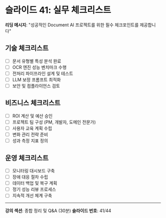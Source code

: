 # 슬라이드 41: 실무 체크리스트

**리딩 메시지**: "성공적인 Document AI 프로젝트를 위한 필수 체크포인트를 제공합니다"

## 기술 체크리스트

- [ ] 문서 유형별 특성 분석 완료
- [ ] OCR 엔진 성능 벤치마크 수행
- [ ] 전처리 파이프라인 설계 및 테스트
- [ ] LLM 보정 프롬프트 최적화
- [ ] 보안 및 컴플라이언스 검토

## 비즈니스 체크리스트

- [ ] ROI 계산 및 예산 승인
- [ ] 프로젝트 팀 구성 (PM, 개발자, 도메인 전문가)
- [ ] 사용자 교육 계획 수립
- [ ] 변화 관리 전략 준비
- [ ] 성과 측정 지표 정의

## 운영 체크리스트

- [ ] 모니터링 대시보드 구축
- [ ] 장애 대응 절차 수립
- [ ] 데이터 백업 및 복구 계획
- [ ] 정기 성능 리뷰 프로세스
- [ ] 지속적 개선 체계 구축

---

**강의 섹션**: 종합 정리 및 Q&A (30분)
**슬라이드 번호**: 41/44
